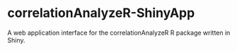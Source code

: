 # correlationAnalyzeR-ShinyApp

A web application interface for the correlationAnalyzeR R package written in Shiny.
